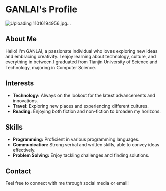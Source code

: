 # GANLAI's Profile

![Uploading 11016194956.jpg…]()


## About Me
Hello! I'm GANLAI, a passionate individual who loves exploring new ideas and embracing creativity. I enjoy learning about technology, culture, and everything in between.I graduated from Tianjin University of Science and Technology, majoring in Computer Science.

## Interests
- **Technology:** Always on the lookout for the latest advancements and innovations.
- **Travel:** Exploring new places and experiencing different cultures.
- **Reading:** Enjoying both fiction and non-fiction to broaden my horizons.

## Skills
- **Programming:** Proficient in various programming languages.
- **Communication:** Strong verbal and written skills, able to convey ideas effectively.
- **Problem Solving:** Enjoy tackling challenges and finding solutions.

## Contact
Feel free to connect with me through social media or email!

